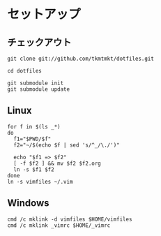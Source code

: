 # セットアップ

## チェックアウト

    git clone git://github.com/tkmtmkt/dotfiles.git

    cd dotfiles

    git submodule init
    git submodule update

## Linux

    for f in $(ls _*)
    do
      f1="$PWD/$f"
      f2="~/$(echo $f | sed 's/^_/\./')"
    
      echo "$f1 => $f2"
      [ -f $f2 ] && mv $f2 $f2.org
      ln -s $f1 $f2
    done
    ln -s vimfiles ~/.vim

## Windows

    cmd /c mklink -d vimfiles $HOME/vimfiles
    cmd /c mklink _vimrc $HOME/_vimrc

